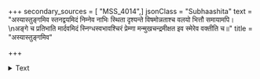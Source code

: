 +++
secondary_sources = [ "MSS_4014",]
jsonClass = "Subhaashita"
text = "अस्यास्तुङ्गमिव स्तनद्वयमिदं निम्नेव नाभिः स्थिता दृश्यन्ते विषमोन्नताश्च वलयो भित्तौ समायामपि।  \nअङ्गे च प्रतिभाति मार्दवमिदं स्निग्धस्वभावश्चिरं प्रेम्णा मन्मुखचन्द्रमीक्षत इव स्मेरेव वक्तीति च॥"
title = "अस्यास्तुङ्गमिव"

+++

<details><summary>Text</summary>

अस्यास्तुङ्गमिव स्तनद्वयमिदं निम्नेव नाभिः स्थिता दृश्यन्ते विषमोन्नताश्च वलयो भित्तौ समायामपि।  
अङ्गे च प्रतिभाति मार्दवमिदं स्निग्धस्वभावश्चिरं प्रेम्णा मन्मुखचन्द्रमीक्षत इव स्मेरेव वक्तीति च॥
</details>
